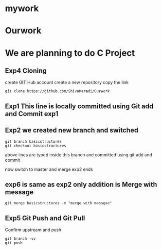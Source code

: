 # mywork
# Ourwork
# We are planning to do C Project
## Exp4 Cloning 
create GIT Hub account 
create a new repository
copy the link
```
git clone https://github.com/ShivaMaradi/Ourwork

```
## Exp1 This line is locally committed using Git add and Commit exp1

## Exp2 we created new branch and switched 
```
git branch basicstructures
git checkout basicstructures
```
above lines are typed inside this branch and committed using git add and commit

now switch to master and merge exp2 ends
## exp6 is same as exp2 only addition is Merge with message
```
git merge basicstructures -m "merge with messgae"
```


## Exp5 Git Push and Git Pull 
Confirm upstream and push
```
git branch -vv
git push    
```